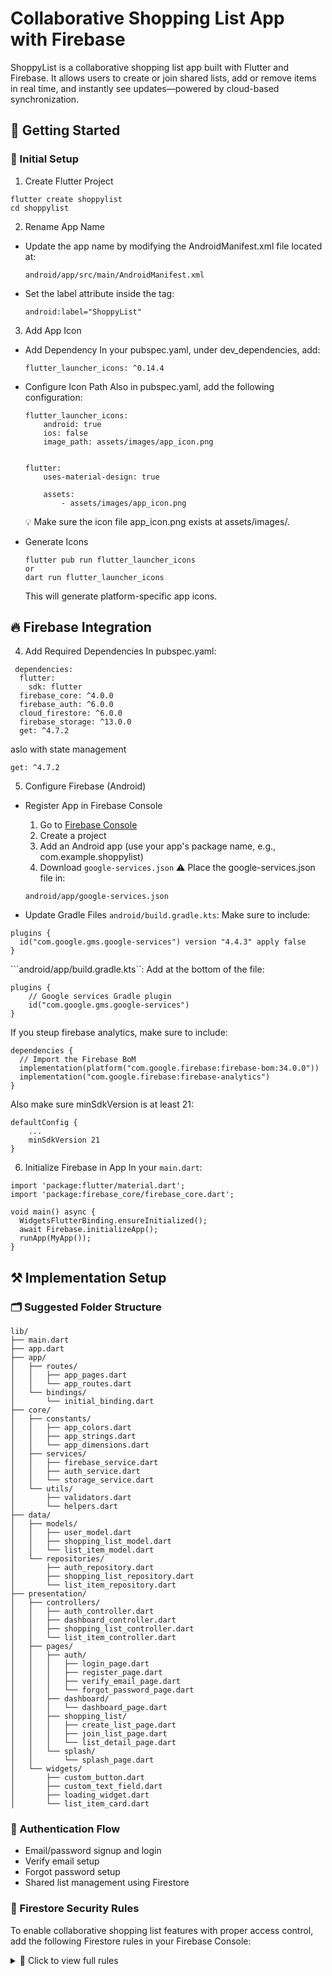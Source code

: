 # Collaborative Shopping List App with Firebase

ShoppyList is a collaborative shopping list app built with Flutter and Firebase. It allows users to create or join shared lists, add or remove items in real time, and instantly see updates—powered by cloud-based synchronization.

## 🚀 Getting Started

### 🔧 Initial Setup

1. Create Flutter Project
```
flutter create shoppylist
cd shoppylist
```

2. Rename App Name
- Update the app name by modifying the AndroidManifest.xml file located at:
    ```
    android/app/src/main/AndroidManifest.xml
    ```

- Set the label attribute inside the <application> tag:
    ```
    android:label="ShoppyList"
    ```

3. Add App Icon
- Add Dependency
    In your pubspec.yaml, under dev_dependencies, add:
    ```
    flutter_launcher_icons: ^0.14.4
    ```

- Configure Icon Path
    Also in pubspec.yaml, add the following configuration:
    ```
    flutter_launcher_icons:
        android: true
        ios: false
        image_path: assets/images/app_icon.png


    flutter:
        uses-material-design: true

        assets:
            - assets/images/app_icon.png
    ```
    💡 Make sure the icon file app_icon.png exists at assets/images/.

- Generate Icons
    ```
    flutter pub run flutter_launcher_icons
    or
    dart run flutter_launcher_icons
    ```
    This will generate platform-specific app icons.


## 🔥 Firebase Integration

4. Add Required Dependencies
In pubspec.yaml:
```
 dependencies:
  flutter:
    sdk: flutter
  firebase_core: ^4.0.0
  firebase_auth: ^6.0.0
  cloud_firestore: ^6.0.0
  firebase_storage: ^13.0.0
  get: ^4.7.2
```
  aslo with state management 
  ```
  get: ^4.7.2
  ```

5. Configure Firebase (Android)

- Register App in Firebase Console
    1. Go to [Firebase Console]()
    2. Create a project
    3. Add an Android app (use your app's package name, e.g., com.example.shoppylist)
    4. Download ```google-services.json```
    ⚠️ Place the google-services.json file in:
    ```
    android/app/google-services.json
    ```

- Update Gradle Files
```android/build.gradle.kts```:
Make sure to include:
```
plugins {
  id("com.google.gms.google-services") version "4.4.3" apply false
}
```

```android/app/build.gradle.kts``:
Add at the bottom of the file:
```
plugins {
    // Google services Gradle plugin
    id("com.google.gms.google-services")
}
```
If you steup firebase analytics, make sure to include:
```
dependencies {
  // Import the Firebase BoM
  implementation(platform("com.google.firebase:firebase-bom:34.0.0"))
  implementation("com.google.firebase:firebase-analytics")
}
```
Also make sure minSdkVersion is at least 21:
```
defaultConfig {
    ...
    minSdkVersion 21
}
```

6. Initialize Firebase in App
In your ```main.dart```:
```
import 'package:flutter/material.dart';
import 'package:firebase_core/firebase_core.dart';

void main() async {
  WidgetsFlutterBinding.ensureInitialized();
  await Firebase.initializeApp();
  runApp(MyApp());
}
```

## ⚒️ Implementation Setup

### 🗂 Suggested Folder Structure
```
lib/
├── main.dart
├── app.dart
├── app/
│   ├── routes/
│   │   ├── app_pages.dart
│   │   └── app_routes.dart
│   └── bindings/
│       └── initial_binding.dart
├── core/
│   ├── constants/
│   │   ├── app_colors.dart
│   │   ├── app_strings.dart
│   │   └── app_dimensions.dart
│   ├── services/
│   │   ├── firebase_service.dart
│   │   ├── auth_service.dart
│   │   └── storage_service.dart
│   └── utils/
│       ├── validators.dart
│       └── helpers.dart
├── data/
│   ├── models/
│   │   ├── user_model.dart
│   │   ├── shopping_list_model.dart
│   │   └── list_item_model.dart
│   └── repositories/
│       ├── auth_repository.dart
│       ├── shopping_list_repository.dart
│       └── list_item_repository.dart
├── presentation/
│   ├── controllers/
│   │   ├── auth_controller.dart
│   │   ├── dashboard_controller.dart
│   │   ├── shopping_list_controller.dart
│   │   └── list_item_controller.dart
│   ├── pages/
│   │   ├── auth/
│   │   │   ├── login_page.dart
│   │   │   ├── register_page.dart
│   │   │   ├── verify_email_page.dart
│   │   │   └── forgot_password_page.dart
│   │   ├── dashboard/
│   │   │   └── dashboard_page.dart
│   │   ├── shopping_list/
│   │   │   ├── create_list_page.dart
│   │   │   ├── join_list_page.dart
│   │   │   └── list_detail_page.dart
│   │   └── splash/
│   │       └── splash_page.dart
│   └── widgets/
│       ├── custom_button.dart
│       ├── custom_text_field.dart
│       ├── loading_widget.dart
│       └── list_item_card.dart

```

### 🔐 Authentication Flow 

- Email/password signup and login
- Verify email setup
- Forgot password setup
- Shared list management using Firestore

### 🔐 Firestore Security Rules
To enable collaborative shopping list features with proper access control, add the following Firestore rules in your Firebase Console:
<details> <summary>📄 Click to view full rules</summary>
```
rules_version = '2';
service cloud.firestore {
  match /databases/{database}/documents {

    // Allow each user to manage their own user profile
    match /users/{userId} {
      allow read, write: if request.auth != null && request.auth.uid == userId;
    }

    // Shopping List rules
    match /shopping_lists/{listId} {
      // Allow listing shopping lists by inviteCode
      allow list: if request.auth != null;

      // Allow reading if the user is in member list
      allow read: if request.auth != null &&
        request.auth.uid in resource.data.memberIds;

      // Allow creating if the user is listed in memberIds at creation
      allow create: if request.auth != null &&
        request.auth.uid in request.resource.data.memberIds;

      // Allow updating if user is in current or new member list and inviteCode is unchanged
      allow update: if request.auth != null &&
        (
          request.auth.uid in resource.data.memberIds || 
          (
            request.auth.uid in request.resource.data.memberIds &&
            resource.data.inviteCode == request.resource.data.inviteCode
          )
        );

      // Allow deletion if user is in member list
      allow delete: if request.auth != null &&
        request.auth.uid in resource.data.memberIds;
    }

    // Shopping List Items rules
    match /list_items/{itemId} {
      allow read: if request.auth != null;

      allow create: if request.auth != null &&
        exists(/databases/$(database)/documents/shopping_lists/$(request.resource.data.listId)) &&
        request.auth.uid in get(/databases/$(database)/documents/shopping_lists/$(request.resource.data.listId)).data.memberIds;

      allow update, delete: if request.auth != null &&
        exists(/databases/$(database)/documents/shopping_lists/$(resource.data.listId)) &&
        request.auth.uid in get(/databases/$(database)/documents/shopping_lists/$(resource.data.listId)).data.memberIds;
    }
  }
}
```

### 📚 Firestore Indexes
To support invite-based queries and efficient list filtering, make sure to create the following Firestore indexes:
#### Invite Code Query (when joining a list)
If your code queries shopping lists like this:
```
FirebaseFirestore.instance
.collection('shopping_lists')
.where('inviteCode', isEqualTo: code)
```

➡️ Then you need a single-field index on:
- inviteCode field (Ascending)
✅ Firebase usually creates this automatically, but if you see an error like FAILED_PRECONDITION: The query requires an index, click the Firebase Console link in the error or create it manually.

#### 📌 Optional: Composite Index (if needed)
If your app queries using multiple fields, such as:
```
.where('inviteCode', isEqualTo: code)
.where('memberIds', arrayContains: uid)
```
➡️ Then you'll need to create a composite index manually in Firebase.

#### 📍 How to Add Indexes

1. Go to Firestore Database → Indexes in Firebase Console
2. Click "Add Index"
Select:
- Collection: ```shopping_lists```
- Fields:
  - ```inviteCode``` — Ascending
  - (optional) ```memberIds``` — array-contains
  - Query scope: Collection


